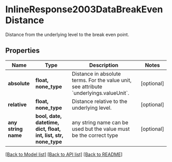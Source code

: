 # InlineResponse2003DataBreakEvenDistance

Distance from the underlying level to the  break even point.

## Properties
Name | Type | Description | Notes
------------ | ------------- | ------------- | -------------
**absolute** | **float, none_type** | Distance in absolute terms. For the value unit, see attribute &#x60;underlyings.valueUnit&#x60;. | [optional] 
**relative** | **float, none_type** | Distance relative to the underlying level.  | [optional] 
**any string name** | **bool, date, datetime, dict, float, int, list, str, none_type** | any string name can be used but the value must be the correct type | [optional]

[[Back to Model list]](../README.md#documentation-for-models) [[Back to API list]](../README.md#documentation-for-api-endpoints) [[Back to README]](../README.md)


